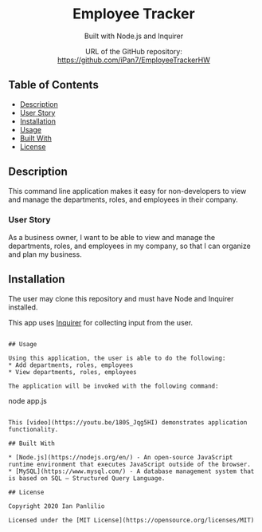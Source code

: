 <div align="center">

# Employee Tracker

Built with Node.js and Inquirer

URL of the GitHub repository: https://github.com/iPan7/EmployeeTrackerHW

</div>

## Table of Contents 

* [Description](#description)
* [User Story](#user-story)
* [Installation](#installation)
* [Usage](#usage)
* [Built With](#built-with)
* [License](#license)

## Description

This command line application makes it easy for non-developers to view and manage the departments, roles, and employees in their company.

### User Story

As a business owner, I want to be able to view and manage the departments, roles, and employees in my company, so that I can organize and plan my business.

## Installation

The user may clone this repository and must have Node and Inquirer installed. 

This app uses [Inquirer](https://www.npmjs.com/package/inquirer) for collecting input from the user.
```

## Usage

Using this application, the user is able to do the following:
* Add departments, roles, employees 
* View departments, roles, employees 

The application will be invoked with the following command:
```
node app.js
```

This [video](https://youtu.be/180S_Jqg5HI) demonstrates application functionality.

## Built With

* [Node.js](https://nodejs.org/en/) - An open-source JavaScript runtime environment that executes JavaScript outside of the browser. 
* [MySQL](https://www.mysql.com/) - A database management system that is based on SQL – Structured Query Language.

## License

Copyright 2020 Ian Panlilio

Licensed under the [MIT License](https://opensource.org/licenses/MIT)